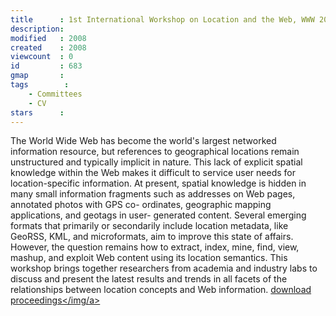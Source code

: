 ```yaml
---
title      : 1st International Workshop on Location and the Web, WWW 2008, Beijing, China
description: 
modified   : 2008
created    : 2008
viewcount  : 0
id         : 683
gmap       : 
tags        :
    - Committees
    - CV
stars      : 
---
```


The World Wide Web has become the world's largest networked information resource, but references to geographical locations remain unstructured and typically implicit in nature. This lack of explicit spatial knowledge within the Web makes it difficult to service user needs for location-specific information. At present, spatial knowledge is hidden in many small information fragments such as addresses on Web pages, annotated photos with GPS co- ordinates, geographic mapping applications, and geotags in user- generated content. Several emerging formats that primarily or secondarily include location metadata, like GeoRSS, KML, and microformats, aim to improve this state of affairs. However, the question remains how to extract, index, mine, find, view, mashup, and exploit Web content using its location semantics. This workshop brings together researchers from academia and industry labs to discuss and present the latest results and trends in all facets of the relationships between location concepts and Web information. <a href="/entry-files/1/1S/1ST/1st_International_Workshop_on_Location_and_the_Web,_WWW_2008,_Beijing,_China/WWW_'08_2008_Location_and_the_web.pdf">download proceedings</img/a>
